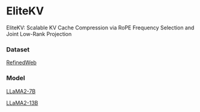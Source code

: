 # EliteKV
EliteKV: Scalable KV Cache Compression via RoPE Frequency Selection and Joint Low-Rank Projection

### Dataset
[RefinedWeb](https://huggingface.co/datasets/tiiuae/falcon-refinedweb)

### Model
[LLaMA2-7B](https://huggingface.co/meta-llama/Llama-2-7b-hf)

[LLaMA2-13B](https://huggingface.co/meta-llama/Llama-2-13b-hf)
